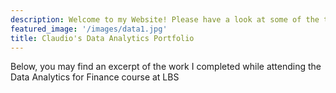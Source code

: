 ```yaml
---
description: Welcome to my Website! Please have a look at some of the things I worked on while at London Business School
featured_image: '/images/data1.jpg'
title: Claudio's Data Analytics Portfolio
---
```

Below, you may find an excerpt of the work I completed while attending the Data Analytics for Finance course at LBS

